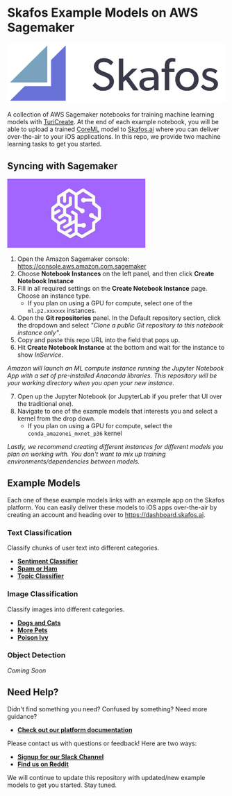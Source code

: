 # Skafos Example Models on AWS Sagemaker
![Skafos Logo](/assets/skafos-logo.png)

A collection of AWS Sagemaker notebooks for training machine learning models with
[TuriCreate](https://github.com/apple/turicreate). At the end of each example notebook,
you will be able to upload a trained [CoreML](https://developer.apple.com/documentation/coreml)
model to [Skafos.ai](https://skafos.ai) where you can deliver over-the-air to your
iOS applications. In this repo, we provide two machine learning tasks to get you started.

## Syncing with Sagemaker
![Sagemaker Logo](/assets/sagemaker-logo.jpg)

1. Open the Amazon Sagemaker console: https://console.aws.amazon.com.sagemaker
2. Choose **Notebook Instances** on the left panel, and then click **Create Notebook Instance**
3. Fill in all required settings on the **Create Notebook Instance** page. Choose an instance type.
    - If you plan on using a GPU for compute, select one of the `ml.p2.xxxxxx` instances.
4. Open the **Git repositories** panel. In the Default repository section, click the dropdown and select
*"Clone a public Git repository to this notebook instance only"*.
5. Copy and paste this repo URL into the field that pops up.
6. Hit **Create Notebook Instance** at the bottom and wait for the instance to show *InService*.

*Amazon will launch an ML compute instance running the Jupyter Notebook App with a
set of pre-installed Anaconda libraries. This repository will be your working
directory when you open your new instance.*

7. Open up the Jupyter Notebook (or JupyterLab if you prefer that UI over the traditional one).
8. Navigate to one of the example models that interests you and select a kernel from the drop down.
    - If you plan on using a GPU for compute, select the `conda_amazonei_mxnet_p36` kernel

*Lastly, we recommend creating different instances for different models you plan on
working with. You don't want to mix up training environments/dependencies between
models.*

## Example Models
Each one of these example models links with an example app on the Skafos platform. You can easily deliver these models to iOS apps over-the-air by creating an account and heading over to https://dashboard.skafos.ai.

### Text Classification
Classify chunks of user text into different categories.
- [**Sentiment Classifier**](TextClassification/sentiment_classifier.ipynb)
- [**Spam or Ham**](TextClassification/spam_or_ham.ipynb)
- [**Topic Classifier**](TextClassification/topic_classifier.ipynb)

### Image Classification
Classify images into different categories.
- [**Dogs and Cats**](ImageClassification/dogs_and_cats.ipynb)
- [**More Pets**](ImageClassification/more_pets.ipynb)
- [**Poison Ivy**](ImageClassification/poison_ivy.ipynb)

### Object Detection
*Coming Soon*

## Need Help?
Didn't find something you need? Confused by something? Need more guidance?

- [**Check out our platform documentation**](https://docs.skafos.ai)

Please contact us with questions or feedback! Here are two ways:

-  [**Signup for our Slack Channel**](https://join.slack.com/t/metismachine-skafos/shared_invite/enQtNTAxMzEwOTk2NzA5LThjMmMyY2JkNTkwNDQ1YjgyYjFiY2MyMjRkMzYyM2E4MjUxNTJmYmQyODVhZWM2MjQwMjE5ZGM1Y2YwN2M5ODI)
-  [**Find us on Reddit**](https://reddit.com/r/skafos)

We will continue to update this repository with updated/new example models to get you started. Stay tuned.
